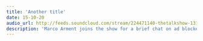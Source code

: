 ```yaml
---
title: 'Another title'
date: 15-10-20
audio_url: http://feeds.soundcloud.com/stream/224471140-thetalkshow-131a.mp3
description: 'Marco Arment joins the show for a brief chat on ad blockers, advertising in general, and the new iPhones 6S.'
---
```

